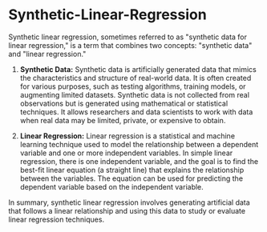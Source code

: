 # Synthetic-Linear-Regression

Synthetic linear regression, sometimes referred to as "synthetic data for linear regression," is a term that combines two concepts: "synthetic data" and "linear regression." 

1. **Synthetic Data:** Synthetic data is artificially generated data that mimics the characteristics and structure of real-world data. It is often created for various purposes, such as testing algorithms, training models, or augmenting limited datasets. Synthetic data is not collected from real observations but is generated using mathematical or statistical techniques. It allows researchers and data scientists to work with data when real data may be limited, private, or expensive to obtain.

2. **Linear Regression:** Linear regression is a statistical and machine learning technique used to model the relationship between a dependent variable and one or more independent variables. In simple linear regression, there is one independent variable, and the goal is to find the best-fit linear equation (a straight line) that explains the relationship between the variables. The equation can be used for predicting the dependent variable based on the independent variable.

In summary, synthetic linear regression involves generating artificial data that follows a linear relationship and using this data to study or evaluate linear regression techniques.
